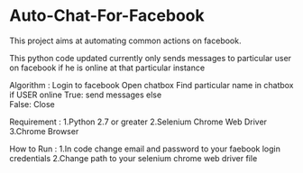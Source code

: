 # Auto-Chat-For-Facebook
This project aims at automating common actions on facebook. 

This python code updated currently only sends messages to particular user on facebook if he is online at that particular instance

Algorithm :
  Login to facebook
  Open chatbox
  Find particular name in chatbox
  if USER online
    True: send messages
  else  
    False: Close 
    
Requirement :
  1.Python 2.7 or greater
  2.Selenium Chrome Web Driver
  3.Chrome Browser  
  
How to Run :
  1.In code change email and password to your faebook login credentials
  2.Change path to your selenium chrome web driver file   
  
